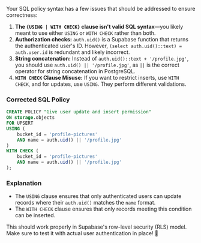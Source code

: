Your SQL policy syntax has a few issues that should be addressed to ensure correctness:

1. **The `{USING | WITH CHECK}` clause isn't valid SQL syntax**—you likely meant to use either `USING` or `WITH CHECK` rather than both.
2. **Authorization checks:** `auth.uid()` is a Supabase function that returns the authenticated user's ID. However, `(select auth.uid()::text) = auth.user.id` is redundant and likely incorrect.
3. **String concatenation:** Instead of `auth.uid()::text + '/profile.jpg'`, you should use `auth.uid() || '/profile.jpg'`, as `||` is the correct operator for string concatenation in PostgreSQL.
4. **`WITH CHECK` Clause Misuse:** If you want to restrict inserts, use `WITH CHECK`, and for updates, use `USING`. They perform different validations.

### Corrected SQL Policy
```sql
CREATE POLICY "Give user update and insert permission"
ON storage.objects
FOR UPSERT 
USING (
    bucket_id = 'profile-pictures'
    AND name = auth.uid() || '/profile.jpg'
)
WITH CHECK (
    bucket_id = 'profile-pictures'
    AND name = auth.uid() || '/profile.jpg'
);
```

### Explanation
- The `USING` clause ensures that only authenticated users can update records where their `auth.uid()` matches the `name` format.
- The `WITH CHECK` clause ensures that only records meeting this condition can be inserted.

This should work properly in Supabase's row-level security (RLS) model. Make sure to test it with actual user authentication in place! 🚀